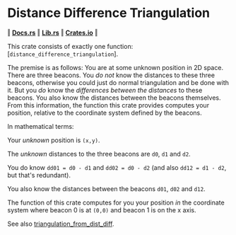 # Distance Difference Triangulation

‖ [__Docs.rs__](https://docs.rs/distance_difference_triangulation) ‖ [__Lib.rs__](https://lib.rs/crates/distance_difference_triangulation) ‖ [__Crates.io__](https://crates.io/crates/distance_difference_triangulation) ‖


This crate consists of exactly one function: [`distance_difference_triangulation`].

The premise is as follows: You are at some unknown position in 2D space. There
are three beacons. You _do not_ know the distances to these three beacons,
otherwise you could just do normal triangulation and be done with it. But you
_do_ know the _differences between the distances_ to these beacons. You also
know the distances between the beacons themselves. From this information, the
function this crate provides computes your position, relative to the coordinate
system defined by the beacons.

In mathematical terms:

Your _unknown_ position is `(x,y)`.

The _unknown_ distances to the three beacons are `d0`, `d1` and `d2`.

You do know `dd01 = d0 - d1` and `dd02 = d0 - d2` (and also `dd12 = d1 - d2`, but that's redundant).

You also know the distances between the beacons `d01`, `d02` and `d12`.

The function of this crate computes for you your position _in_ the coordinate
system where beacon 0 is at `(0,0)` and beacon 1 is on the x axis.

See also [triangulation_from_dist_diff](https://github.com/Garbaz/triangulation_from_dist_diff/).
